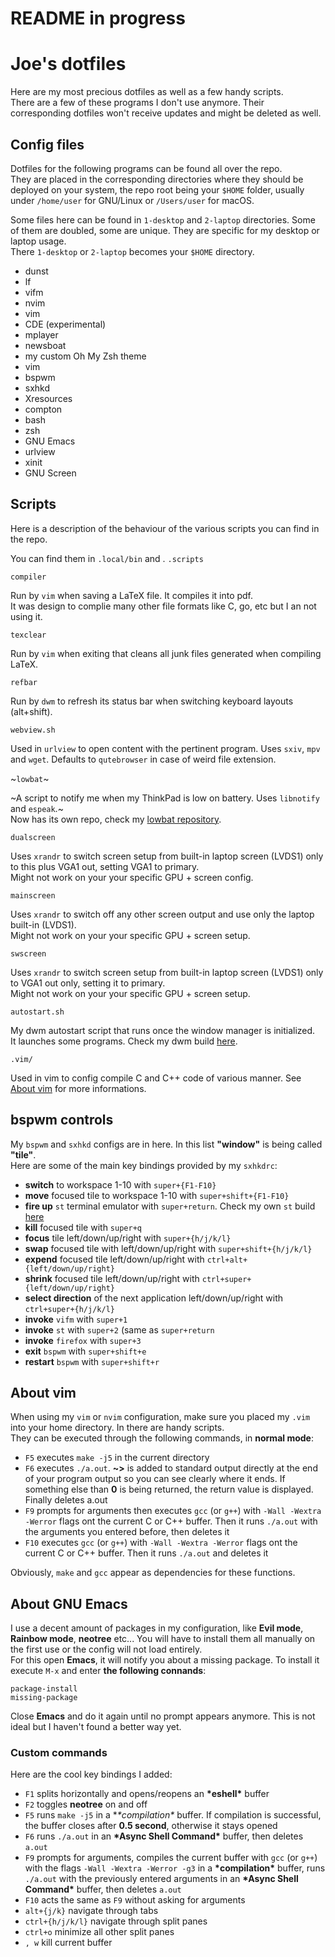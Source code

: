 # README in progress
#  Joe's dotfiles
Here are my most precious dotfiles as well as a few handy scripts.  
There are a few of these programs I don't use anymore. Their corresponding dotfiles won't receive updates and might be deleted as well.

## Config files

Dotfiles for the following programs can be found all over the repo.  
They are placed in the corresponding directories where they should be deployed on your system, the repo root being your `$HOME` folder, usually under `/home/user` for GNU/Linux or `/Users/user` for macOS.

Some files here can be found in `1-desktop` and `2-laptop` directories. Some of them are doubled, some are unique. They are specific for my desktop or laptop usage.  
There `1-desktop` or `2-laptop` becomes your `$HOME` directory.

+ dunst  
+ lf
+ vifm
+ nvim
+ vim
+ CDE (experimental)
+ mplayer
+ newsboat
+ my custom Oh My Zsh theme
+ vim
+ bspwm
+ sxhkd
+ Xresources
+ compton
+ bash
+ zsh
+ GNU Emacs
+ urlview
+ xinit
+ GNU Screen

## Scripts

Here is a description of the behaviour of the various scripts you can find in the repo.

You can find them in `.local/bin` and .
`.scripts`

`compiler`

Run by `vim` when saving a LaTeX file. It compiles it into pdf.  
It was design to complie many other file formats like C, go, etc but I an not using it.

`texclear`

Run by `vim` when exiting that cleans all junk files generated when compiling LaTeX.

`refbar`

Run by `dwm` to refresh its status bar when switching keyboard layouts (alt+shift).

`webview.sh`

Used in `urlview` to open content with the pertinent program. Uses `sxiv`, `mpv` and `wget`. Defaults to `qutebrowser` in case of weird file extension.

~`lowbat`~

~A script to notify me when my ThinkPad is low on battery. Uses `libnotify` and `espeak`.~  
Now has its own repo, check my [lowbat repository](https://github.com/JozanLeClerc/lowbat).

`dualscreen`

Uses `xrandr` to switch screen setup from built-in laptop screen (LVDS1) only to this plus VGA1 out, setting VGA1 to primary.  
Might not work on your your specific GPU + screen config.

`mainscreen`

Uses `xrandr` to switch off any other screen output and use only the laptop built-in (LVDS1).  
Might not work on your your specific GPU + screen setup.

`swscreen`

Uses `xrandr` to switch screen setup from built-in laptop screen (LVDS1) only to VGA1 out only, setting it to primary.  
Might not work on your your specific GPU + screen setup.

`autostart.sh`

My dwm autostart script that runs once the window manager is initialized.  
It launches some programs. Check my dwm build [here](https://github.com/JozanLeClerc/dwm).

`.vim/`

Used in vim to config compile C and C++ code of various manner. See [About vim](#about-vim) for more informations.

## bspwm controls

My `bspwm` and `sxhkd` configs are in here. In this list **"window"** is being called **"tile"**.  
Here are some of the main key bindings provided by my `sxhkdrc`:
+ **switch** to workspace 1-10 with `super+{F1-F10}`
+ **move** focused tile to workspace 1-10 with `super+shift+{F1-F10}`
+ **fire up** `st` terminal emulator with `super+return`. Check my own `st` build [here](https://github.com/JozanLeClerc/st)
+ **kill** focused tile with `super+q`
+ **focus** tile left/down/up/right with `super+{h/j/k/l}`
+ **swap** focused tile with left/down/up/right with `super+shift+{h/j/k/l}`
+ **expend** focused tile left/down/up/right with `ctrl+alt+{left/down/up/right}`
+ **shrink** focused tile left/down/up/right with `ctrl+super+{left/down/up/right}`
+ **select direction** of the next application left/down/up/right with `ctrl+super+{h/j/k/l}`
+ **invoke** `vifm` with `super+1`
+ **invoke** `st` with `super+2` (same as `super+return`
+ **invoke** `firefox` with `super+3`
+ **exit** `bspwm` with `super+shift+e`
+ **restart** `bspwm` with `super+shift+r`

## About vim

When using my `vim` or `nvim` configuration, make sure you placed my `.vim` into your home directory. In there are handy scripts.  
They can be executed through the following commands, in **normal mode**:


+ `F5` executes `make -j5` in the current directory
+ `F6` executes `./a.out`. **~>** is added to standard output directly at the end of your program output so you can see clearly where it ends. If something else than **0** is being returned, the return value is displayed. Finally deletes a.out
+ `F9` prompts for arguments then executes `gcc` (or `g++`) with `-Wall -Wextra -Werror` flags ont the current C or C++ buffer. Then it runs `./a.out` with the arguments you entered before, then deletes it
+ `F10` executes `gcc` (or `g++`) with `-Wall -Wextra -Werror` flags ont the current C or C++ buffer. Then it runs `./a.out` and deletes it

Obviously, `make` and `gcc` appear as dependencies for these functions.

## About GNU Emacs

I use a decent amount of packages in my configuration, like **Evil mode**, **Rainbow mode**, **neotree** etc... You will have to install them all manually on the first use or the config will not load entirely.  
For this open **Emacs**, it will notify you about a missing package. To install it execute `M-x` and enter **the following connands**:

```emacs-lisp
package-install
missing-package
```

Close **Emacs** and do it again until no prompt appears anymore. This is not ideal but I haven't found a better way yet.

### Custom commands

Here are the cool key bindings I added:

+ `F1` splits horizontally and opens/reopens an **\*eshell\*** buffer
+ `F2` toggles **neotree** on and off
+ `F5` runs `make -j5` in a **\*compilation\** buffer. If compilation is successful, the buffer closes after **0.5 second**, otherwise it stays opened
+ `F6` runs `./a.out` in an **\*Async Shell Command\*** buffer, then deletes `a.out`
+ `F9` prompts for arguments, compiles the current buffer with `gcc` (or `g++`) with the flags `-Wall -Wextra -Werror -g3` in a **\*compilation\*** buffer, runs `./a.out` with the  previously entered arguments in an **\*Async Shell Command\*** buffer, then deletes `a.out`
+ `F10` acts the same as `F9` without asking for arguments
+ `alt+{j/k}` navigate through tabs
+ `ctrl+{h/j/k/l}` navigate through split panes
+ `ctrl+o` minimize all other split panes
+ `, w` kill current buffer